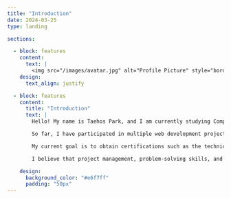 ```yaml
---
title: "Introduction"
date: 2024-03-25
type: landing

sections:

  - block: features
    content:
      text: |
        <img src="/images/avatar.jpg" alt="Profile Picture" style="border-radius: 50%; width: 350px; margin-top: 15px;" loading="lazy">
    design:
      text_align: justify

  - block: features
    content:
      title: "Introduction"
      text: |
        Hello! My name is Taehos Park, and I am currently studying Computer Science at Chonbuk National University. I am deeply interested in artificial intelligence, web development, and data analysis, and I have been building my skills through various projects.

        So far, I have participated in multiple web development projects and AI-related research, including the development of a blog platform, implementation of a bulletin board system, and the creation of a news article crawling system. Additionally, I took part in an ideathon competition organized by Jeonju ICT Innovation Square, where I honed my creative problem-solving skills.

        My current goal is to obtain certifications such as the technical certification, the Korean history certification, and to achieve a TOEIC score of 900 before graduating. Ultimately, I aim to become a public servant in the IT field. To gain practical experience required in the industry, I have been actively participating in various projects and hands-on activities. For example, I have recently been involved in team projects to improve my collaboration skills and have explored the fusion of artificial intelligence and web development to broaden my expertise across various fields.

        I believe that project management, problem-solving skills, and continuous learning of the latest technology trends are essential for future success. These experiences will be invaluable in achieving my long-term goals. Recently, I have also developed an interest in exercise, striving to maintain a balanced lifestyle that nurtures both physical and mental well-being.

    design:
      background_color: "#e6f7ff"
      padding: "50px"
---
```


